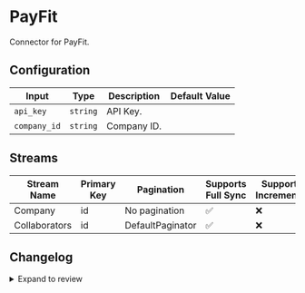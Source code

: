 # PayFit
Connector for PayFit.

## Configuration

| Input | Type | Description | Default Value |
|-------|------|-------------|---------------|
| `api_key` | `string` | API Key.  |  |
| `company_id` | `string` | Company ID.  |  |

## Streams
| Stream Name | Primary Key | Pagination | Supports Full Sync | Supports Incremental |
|-------------|-------------|------------|---------------------|----------------------|
| Company | id | No pagination | ✅ |  ❌  |
| Collaborators | id | DefaultPaginator | ✅ |  ❌  |

## Changelog

<details>
  <summary>Expand to review</summary>

| Version          | Date              | Pull Request | Subject        |
|------------------|-------------------|--------------|----------------|
| 0.0.5 | 2025-03-22 | [56162](https://github.com/airbytehq/airbyte/pull/56162) | Update dependencies |
| 0.0.4 | 2025-03-08 | [55063](https://github.com/airbytehq/airbyte/pull/55063) | Update dependencies |
| 0.0.3 | 2025-02-23 | [54555](https://github.com/airbytehq/airbyte/pull/54555) | Update dependencies |
| 0.0.2 | 2025-02-15 | [54022](https://github.com/airbytehq/airbyte/pull/54022) | Update dependencies |
| 0.0.1 | 2025-01-23 | | Initial release by [@remilapeyre](https://github.com/remilapeyre) via Connector Builder |

</details>
